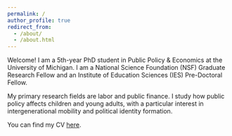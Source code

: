 ```yaml
---
permalink: /
author_profile: true
redirect_from: 
  - /about/
  - /about.html
---
```


Welcome! I am a 5th-year PhD student in Public Policy & Economics at the University of Michigan. I am a National Science Foundation (NSF) Graduate Research Fellow and an Institute of Education Sciences (IES) Pre-Doctoral Fellow. 

My primary research fields are labor and public finance. I study how public policy affects children and young adults, with a particular interest in intergenerational mobility and political identity formation. 

You can find my CV [here](https://micah-baum.github.io/files/baum_cv.pdf). 
